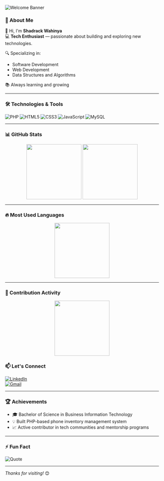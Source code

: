 ![Welcome Banner](https://capsule-render.vercel.app/api?type=cylinder&color=F24405&height=200&section=header&text=Hi%20I'm%20Shadrack%20Wahinya&fontSize=40&fontColor=ffffff)

### 🚀 About Me

👋 Hi, I'm **Shadrack Wahinya**  
💻 **Tech Enthusiast** — passionate about building and exploring new technologies.

🔍 Specializing in:
- Software Development
- Web Development
- Data Structures and Algorithms

📚 Always learning and growing 

---

### 🛠️ Technologies & Tools

![PHP](https://img.shields.io/badge/PHP-000000?style=for-the-badge&logo=php&logoColor=white)  ![HTML5](https://img.shields.io/badge/HTML5-f92404?style=for-the-badge&logo=html5&logoColor=white) ![CSS3](https://img.shields.io/badge/CSS3-000000?style=for-the-badge&logo=css3&logoColor=white) ![JavaScript](https://img.shields.io/badge/JavaScript-f92404?style=for-the-badge&logo=javascript&logoColor=black)  ![MySQL](https://img.shields.io/badge/MySQL-000000?style=for-the-badge&logo=mysql&logoColor=white)  

---
### 📊 GitHub Stats  
<div align="center">

<img src="https://github-readme-stats.vercel.app/api?username=shaddySco&show_icons=true&theme=gruvbox&count_private=true&include_all_commits=true&custom_title=Shadrack's%20GitHub%20Stats" height="180px"/>
<img src="https://streak-stats.demolab.com/?user=shaddySco&theme=gruvbox" height="180px"/>

</div>  

---

### 🔥 Most Used Languages  
<div align="center">

<img src="https://github-readme-stats.vercel.app/api/top-langs/?username=shaddySco&layout=compact&theme=gruvbox&langs_count=10" height="180px"/>

</div>  

---

### 🚀 Contribution Activity  
<div align="center">

<img src="https://github-readme-activity-graph.vercel.app/graph?username=shaddySco&theme=gruvbox" height="180px"/>

</div>  



### 📫 Let's Connect

[![LinkedIn](https://img.shields.io/badge/LinkedIn-000000?style=for-the-badge&logo=linkedin&logoColor=white)](https://www.linkedin.com/in/shadrackwahinya/)  
[![Gmail](https://img.shields.io/badge/Gmail-f92404?style=for-the-badge&logo=gmail&logoColor=white)](mailto:your-email@example.com)

---

### 🏆 Achievements

- 🎓 Bachelor of Science in Business Information Technology  
- 💡 Built PHP-based phone inventory management system  
- 📈 Active contributor in tech communities and mentorship programs  

---

### ⚡ Fun Fact

![Quote](https://quotes-github-readme.vercel.app/api?quote=The%20only%20way%20to%20do%20great%20work%20is%20to%20love%20what%20you%20do.&author=Steve%20Jobs&theme=gruvbox)

---

_Thanks for visiting!_ 😊
